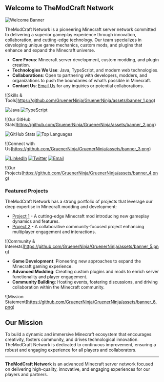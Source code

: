 ## Welcome to TheModCraft Network

![Welcome Banner](https://github.com/GruenerNinja/GruenerNinja/assets/banner.png)

TheModCraft Network is a pioneering Minecraft server network committed to delivering a superior gameplay experience through innovation, collaboration, and cutting-edge technology. Our team specializes in developing unique game mechanics, custom mods, and plugins that enhance and expand the Minecraft universe.

- **Core Focus**: Minecraft server development, custom modding, and plugin creation.
- **Technologies We Use**: Java, TypeScript, and modern web technologies.
- **Collaborations**: Open to partnering with developers, modders, and organizations to push the boundaries of what’s possible in Minecraft.
- **Contact Us**: [Email Us](mailto:themodcraft@themodcraft.net) for any inquiries or potential collaborations.

![Skills & Tools]https://github.com/GruenerNinja/GruenerNinja/assets/banner_1.png)

![Java](https://img.shields.io/badge/Java-ED8B00?style=for-the-badge&logo=java&logoColor=white)
![TypeScript](https://img.shields.io/badge/TypeScript-007ACC?style=for-the-badge&logo=typescript&logoColor=white)

![Our GitHub Stats]https://github.com/GruenerNinja/GruenerNinja/assets/banner_2.png)

![GitHub Stats](https://github-readme-stats.vercel.app/api?username=TheModCraftNetwork&show_icons=true&theme=dark)
![Top Languages](https://github-readme-stats.vercel.app/api/top-langs/?username=TheModCraftNetwork&layout=compact&theme=dark)

![Connect with Us]https://github.com/GruenerNinja/GruenerNinja/assets/banner_3.png)

[![LinkedIn](https://img.shields.io/badge/LinkedIn-0A66C2?style=for-the-badge&logo=linkedin&logoColor=white)](https://www.linkedin.com)
[![Twitter](https://img.shields.io/badge/Twitter-1DA1F2?style=for-the-badge&logo=twitter&logoColor=white)](https://twitter.com)
[![Email](https://img.shields.io/badge/Email-D14836?style=for-the-badge&logo=gmail&logoColor=white)](mailto:themodcraft@themodcraft.net)

![Our Projects]https://github.com/GruenerNinja/GruenerNinja/assets/banner_4.png)

### Featured Projects

TheModCraft Network has a strong portfolio of projects that leverage our deep expertise in Minecraft modding and development:

- [Project 1](https://github.com/gruenerninja/Project1) - A cutting-edge Minecraft mod introducing new gameplay dynamics and features.
- [Project 2](https://github.com/gruenerninja/Project2) - A collaborative community-focused project enhancing multiplayer engagement and interactions.

![Community & Interests]https://github.com/GruenerNinja/GruenerNinja/assets/banner_5.png)

- **Game Development**: Pioneering new approaches to expand the Minecraft gaming experience.
- **Advanced Modding**: Creating custom plugins and mods to enrich server functionality and player engagement.
- **Community Building**: Hosting events, fostering discussions, and driving collaboration within the Minecraft community.

![Mission Statement]https://github.com/GruenerNinja/GruenerNinja/assets/banner_6.png)

## Our Mission

To build a dynamic and immersive Minecraft ecosystem that encourages creativity, fosters community, and drives technological innovation. TheModCraft Network is dedicated to continuous improvement, ensuring a robust and engaging experience for all players and collaborators.

---

<!---
gruenerninja/TheModCraftNetwork is a repository showcasing our dedication to Minecraft innovation. Click the Preview link to explore our work and projects.
--->

**TheModCraft Network** is an advanced Minecraft server network focused on delivering high-quality, innovative, and engaging experiences for our players and partners.
